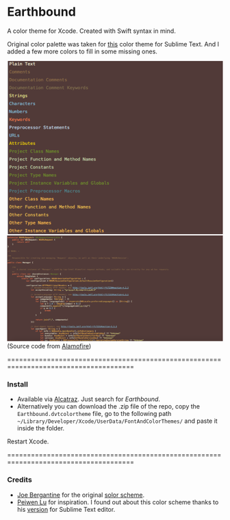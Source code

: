 Earthbound
==========

A color theme for Xcode. Created with Swift syntax in mind.

Original color palette was taken for [this](https://github.com/P233/Syntax-highlighting-for-Swift) color theme for Sublime Text. And I added a few more colors to fill in some missing ones.

![](https://raw.githubusercontent.com/Isuru-Nanayakkara/Earthbound/master/example1.png)
![](https://raw.githubusercontent.com/Isuru-Nanayakkara/Earthbound/master/example2.png)
(Source code from [Alamofire](https://github.com/Alamofire/Alamofire))

======================================================================================

### Install

* Available via [Alcatraz](https://github.com/supermarin/Alcatraz). Just search for *Earthbound*.
* Alternatively you can download the .zip file of the repo, copy the `Earthbound.dvtcolortheme` file, go to the following path `~/Library/Developer/Xcode/UserData/FontAndColorThemes/` and paste it inside the folder.

Restart Xcode.

======================================================================================

### Credits

* [Joe Bergantine](https://github.com/jbergantine) for the original [solor scheme](http://joebergantine.com/projects/color-schemes/birds-of-paradise/).
* [Peiwen Lu](https://github.com/P233) for inspiration. I found out about this color scheme thanks to his [version](https://github.com/P233/Syntax-highlighting-for-Swift) for Sublime Text editor.
